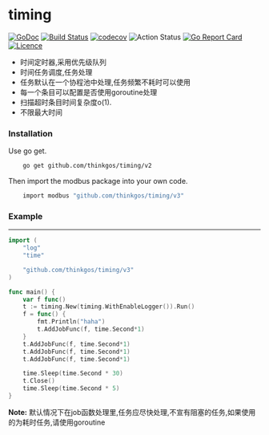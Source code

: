 # timing  
[![GoDoc](https://godoc.org/github.com/thinkgos/timing?status.svg)](https://godoc.org/github.com/thinkgos/timing)
[![Build Status](https://travis-ci.org/thinkgos/timing.svg?branch=master)](https://travis-ci.org/thinkgos/timing)
[![codecov](https://codecov.io/gh/thinkgos/timing/branch/master/graph/badge.svg)](https://codecov.io/gh/thinkgos/timing)
![Action Status](https://github.com/thinkgos/timing/workflows/Go/badge.svg)
[![Go Report Card](https://goreportcard.com/badge/github.com/thinkgos/timing)](https://goreportcard.com/report/github.com/thinkgos/timing)
[![Licence](https://img.shields.io/github/license/thinkgos/timing)](https://raw.githubusercontent.com/thinkgos/timing/master/LICENSE)  
 - 时间定时器,采用优先级队列
 - 时间任务调度,任务处理
 - 任务默认在一个协程池中处理,任务频繁不耗时可以使用
 - 每一个条目可以配置是否使用goroutine处理
 - 扫描超时条目时间复杂度o(1).
 - 不限最大时间

### Installation

Use go get.
```bash
    go get github.com/thinkgos/timing/v2
```

Then import the modbus package into your own code.
```bash
    import modbus "github.com/thinkgos/timing/v3"
```

### Example

---

```go
import (
	"log"
	"time"

	"github.com/thinkgos/timing/v3"
)

func main() {
	var f func()
	t := timing.New(timing.WithEnableLogger()).Run()
	f = func() {
		fmt.Println("haha")
		t.AddJobFunc(f, time.Second*1)
	}
	t.AddJobFunc(f, time.Second*1)
	t.AddJobFunc(f, time.Second*1)
	t.AddJobFunc(f, time.Second*1)

	time.Sleep(time.Second * 30)
	t.Close()
	time.Sleep(time.Second * 5)
}

```

**Note:** 
    默认情况下在job函数处理里,任务应尽快处理,不宣有阻塞的任务,如果使用的为耗时任务,请使用goroutine
    
 